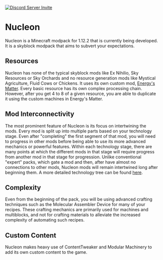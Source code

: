 [![Discord Server Invite](https://img.shields.io/badge/Discord-Redfire's%20Stuff-7289DA)](https://discord.gg/RyQwwzW)

# Nucleon
Nucleon is a Minecraft modpack for 1.12.2 that is currently being developed.
It is a skyblock modpack that aims to subvert your expectations.

## Resources
Nucleon has none of the typical skyblock mods like Ex Nihilio, Sky Resources or Sky Orchards and no resource generation mods like Mystical Agriculture, Fluid Cows or Chickens.
It uses its own custom mod, [Energy's Matter](https://gitlab.com/gofancy/ematter).
Every basic resource has its own complex processing chain.
However, after you get 4 to 8 of a given resource, you are able to duplicate it using the custom machines in Energy's Matter.

## Mod Interconnectivity
The most prominent feature of Nucleon is its focus on intertwining the mods.
Every mod is split up into multiple parts based on your technology stage.
Even after "completing" the first segment of that mod, you will need to progress in other mods before being able to use its more advanced mechanics or powerful features.
Within each technology stage, there are many points at which the different mods in that stage will require progress from another mod in that stage for progression.
Unlike conventional "expert" packs, which gate a mod and then, after have almost no connections to other mods, Nucleon mods will remain intertwined long after beginning them.
A more detailed technology tree can be found [here](docs/technology-tree.md).

## Complexity
Even from the beginning of the pack, you will be using advanced crafting techniques such as the Molecular Assembler Device for many of your recipes.
These crafting mechanics are primarily used for machines and multiblocks, and not for crafting materials to alleviate the increased complexity of automating such recipes.

## Custom Content
Nucleon makes heavy use of ContentTweaker and Modular Machinery to add its own custom content to the game.
